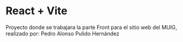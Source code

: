 # React + Vite

Proyecto donde se trabajara la parte Front para el sitio web del MUIG, realizado por: Pedro Alonso Pulido Hernández

